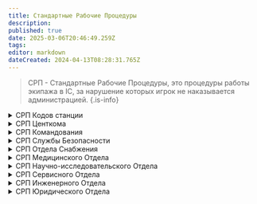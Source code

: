 ```yaml
---
title: Стандартные Рабочие Процедуры
description: 
published: true
date: 2025-03-06T20:46:49.259Z
tags: 
editor: markdown
dateCreated: 2024-04-13T08:28:31.765Z
---
```


> СРП - Стандартные Рабочие Процедуры, это процедуры работы экипажа в IC, за нарушение которых игрок не наказывается администрацией.
{.is-info}

<details>

<summary> СРП Кодов станции</summary>

<br>
<div align="center">
	<table style="text-align:left; width: 50%;">
      <thead>
        <tr>
          <th style="background-color:#171717; width: 40%; text-align:center;">Код</th>
          <th style="background-color:#171717; width: 60%; text-align:center;">Описание, особенности</th>
        </tr>
      </thead>
      <tbody>
        <tr>
          <td style="background-color:#698f43; color:white;">Зеленый код</td>
          <td style="background-color:#698f43; color:white;">Регулярный код станции, угроз нет, работа в штатном режиме согласно СРП. </td>
        </tr>
        <tr>
          <td style="background-color:#1B5583; color:white;">Синий код</td>
          <td style="background-color:#1B5583; color:white;">Обнаружена неизвестная угроза, экипажу не рекомендуется часто покидать свои отделы, СБ имеет право на выборочные обыски. Далее, работа в штатном режиме.</td>
        </tr>
        <tr>
          <td style="background-color:#D6AE01; color:white;">Желтый код</td>
          <td style="background-color:#D6AE01; color:white;">Обнаружена атмосферная или структурная угроза станции, приказы Старшего Инженера приравнены к приказам Капитана, экипаж не должен покидать безопастные зоны.</td>
        </tr>
        <tr>
          <td style="background-color:#6C4675; color:white;">Фиолетовый код</td>
          <td style="background-color:#6C4675; color:white;">Биологическая угроза станции, приказы Главного Врача приравнены к приказам Капитана, экипажу не следует покидать карантинные и безопастные зоны. Так же экипаж должен использовать СИЗ и соблюдать гигиену.</td>
        </tr>
        <tr>
          <td style="background-color:#963535; color:white;">Красный код</td>
          <td style="background-color:#963535; color:white;">Подтвержденая угроза станции, экипажу не следует покидать своих отделов и сообщать о всех проишествиях. Приказы Главы Службы Безопасности приравнены к приказам Капитана, СБ имеет полный карт-бланш в стрелковом и холодном вооружении, имеет карт-бланш на любые обыски.</td>
        </tr>
        <tr>
          <td style="background-color:#BA7FA2; color:white;">Код Гамма</td>
          <td style="background-color:#BA7FA2; color:white;">Есть угроза потери контроля над станцией. Данный код может ввести только Центральное Командование. СБ обязано иметь при себе оружие, экипаж бесприкословно подчинается старшим. СБ имеет карт-бланш на приказы для других отделов. Возможно применение летальной силы в отношении неповинующихся. </td>
        </tr>
 <tr>
          <td style="background-color:#480607; color:white;">Код Дельта</td>
          <td style="background-color:#480607; color:white;">
   Станция находится под угрозой неминуемого уничтожения, экипажу следует немедленно произвести эвакуацию со станции. В остальном - ничем не отличается от кода Гамма.</td>
</tr>
         <tr>
          <td style="background-color:#660099; color:white;">Код Эпсилон</td>
          <td style="background-color:#660099; color:white;">На станции произошла Чрезвычайная Ситуация не поддающаяся стандартной классификации. Все контракты приостановлены на неопределенный срок. Станция переходит под прямое управление Центральным Командованием. На станцию выслан "Эскадрон Смерти".</td>
        </tr>
      </tbody>
	</table>
</div>





</details>

<details>

<summary> СРП Центкома</summary>

  ## Офицер Синего щита
- **Офицер Синего щита** не может проводить аресты на тех же условиях, что и служба безопасности. Тем не менее, он может задерживать любой персонал в момент совершения им следующих преступлений: проникновение в офис главы или зону с уровнем доступа командования, совершение кражи в этих зонах или нападение на любого главу или представителя Центрального Командования. Однако весь задержанный персонал должен быть передан сотрудникам службы безопасности. Офицеру также запрещено вести преследование, кроме случаев спасения главы.
- **Офицер Синего щита** обязан ставить жизни командования и представителей ЦК выше жизни любого другого члена экипажа, включая самого офицера. Их постоянное благополучие является главным приоритетом. Это включает в себя применение первой помощи и обеспечение их восстановления после смерти.
- **Офицер Синего щита** призван защищать жизнь командного состава, а не следовать его указаниям. Синий щит не обязан вмешиваться в законные понижения в должности или аресты. Вмешательство повлечет попадание под пункт космического закона о помощи и подстрекательстве.
- **Офицеру Синего щита** запрещено убивать, кроме тех случаев когда существует угроза жизни самому офицеру или члену командования и захват нарушителя нелетальными методами невозможен.
- **Офицеру Синего щита** разрешено владеть и применять мультифазовый пистолет, оглушающую дубинку и светошумовые гранаты для защиты членов командования от нападения и/или против лиц, незаконно находящихся на территории кабинетов глав. При особой необходимости он имеет право запросить и использовать любое оружие из арсенала Службы Безопасности.
- **Офицеру Синего щита** запрещено брать вещи из отделов без разрешения главы отдела или капитана не в красный код, и пока охраняемому лицу не угрожает опасность.
</details>
<details>

<summary> СРП Командования</summary>
Командование станции - высшее руководство станции состоящее из глав всех отделов и Капитана станции. Задача командования станции - непосредственное управление, распределение и организация трудовых ресурсов для обеспечения выполнения цели станции, задач от Центрального Командования, поддержания станции в надлежащем состоянии. Командование станции несёт прямую ответственность за приказы подчиненным.

Непосредственным руководителем станции является Капитан. В случае, если капитан не способен выполнять свои обязанности ввиду различных причин, его место занимает Глава Персонала - руководитель человеческими ресурсами и отделом сервиса станции. В случае, если Глава Персонала не способен выполнять обязанности капитана, руководство переходит Главе Службы Безопасности.

В случае потери или неспособности Капитана, Главы Персонала, Главы Службы Безопасности выполнять обязанности руководителя станции, руководство переходит в совет оставшихся глав станции.

Совет глав принимает решение путем голосования среди всех членов совета. Воздержание от голосования членом совета воспринимается как голос «За». При равном количестве голосов «За» и «Против» предложение, выдвинутое на голосование, принимается. При учреждении совета глав станции, первым делом, на голосование должен быть выдвинут вопрос о необходимости эвакуации персонала. Совет глав также может проголосовать за выбор новых кандидатов.

Капитан - единственный член экипажа который может принять решение о казни без суда, также капитан всегда выступает в роли судьи или может назначить судьей Главу Персонала или юриста. Судья обязан быть квалифицирован в области права и закона корпорации NanoTrasen. Судья обязан объективно и беспристрастно относиться к сторонам конфликта, оценивать факты, улики и доказательства.


<div class="" style='padding:0.1em; background-color:00; color:#FFFFFF'>
<span>
<p style='margin-top:1em; text-align:center'>
<b>ОБЩИЕ ПОЛОЖЕНИЯ</b></p>
<p style='margin-left:1em;'>
  
- **Командование** обязано приложить все усилия для выполнения цели Центрального Командования.
- 
- **Командованию** запрещено отстранять сотрудников станции без законного основания.
- 
- **Командованию** запрещено переодевать свою рабочую форму.
- 
- **Командованию** запрещено злоупотреблять своим положением в собственных интересах.
- 
- **Увольнение** глав отделов происходит по приказу Капитана/ЦК, в случае служебного несоответствия Главы.
- 
- Использовать официальную речь при общении с **Центральным Командованием**.
- 
- При отсутствии **Капитана** среди глав должно пройти голосование о назначении **ВрИО Капитана**, по итогам которого он должен быть выбран. **Магистрат** не участвует в голосовании и не имеет права встать на пост **ВрИО Капитана**.
</p>
<p style='margin-bottom:1em; margin-right:1em; text-align:right; font-family:Georgia'> <b> </b> <i></i>
</p></span>
</div>

## Капитан
- **Капитан** обязан выполнять распоряжения Центрального Командования.
- **Капитан** обязан обеспечить сохранность диска ядерной аутентификации.
- **Капитан** обязан обеспечить стабильность и эффективность работы станции.
- **Капитан** обязан своевременно изменять коды безопасности.
- **Капитан** обязан своевременно назначать ВРиО глав, в случае отсутствия оного. На ВрИО не может быть назначен сотрудник  должности кадета/ассистента/практиканта/интерна.
- **Капитан** обязан, в отсутствии цели от Центрального Командования, назначить цель станции самостоятельно.
- **Капитану** запрещено покидать станцию без крайней необходимости.
- **Капитану** запрещено изменять и отменять Космический Закон, Основное Право Членов Корпорации, СОПы.
- **Капитану** запрещено иметь при себе антикварный пистолет до красного кода.

## Глава Персонала
- **Глава Персонала** обязан обеспечить стабильность и эффективность работы отдела сервиса.
- **Глава Персонала** обязан обработать запрос члена экипажа на трудоустройство, смену должности, выдачу удостоверений личности и запасных ПДА, или объяснить причину отказа.
- **Главе Персонала** запрещено выдавать доступ в другие отделы за исключением сервисного, без разрешения главы данного отдела.
- **Главе Персонала** запрещено увольнять и нанимать сотрудников без разрешения главы соответствующего отдела.

## Глава Службы Безопасности
- **Глава Службы Безопасности** обязан обеспечить стабильность и эффективность работы службы безопасности.
- **Глава Службы Безопасности** обязан обеспечить сохранность диска ядерной аутентификации в случае смерти Капитана.
- **Глава Службы Безопасности** запрещено выдавать летальное оружие в зеленый код, за исключением подтвержденной угрозы.
- **Глава Службы Безопасности** обязан назначить кадетам СБ наставника.
- **Глава Службы Безопасности** обязан следить за соблюдением Космического закона офицерами СБ.
- **Глава Службы Безопасности** обязан проверять правильность назначения сроков задержания.

## Главный врач
- **Главный врач** обязан назначить парамедика в случае его отсутствия, если на то позволяют ресурсы медицинского отдела.
- **Главный врач** обязан назначить химикам список лекарств для производства.
- **Главный врач** обязан поддерживать чистоту и порядок в отсеке, а также контролировать запас медикаментов.
- **Главный врач** обязан обеспечить стабильность и эффективность работы медицинского отдела.
- **Главный врач** обязан следить за клонированием всех умерших, если не было специального запрета в письменном или устном виде от Капитана или Главы Службы Безопастности.
- **Главный врач** обязан назначить каждому интерну ответственного наставника среди старшего мед. персонала.
- **Главный врач** запрещено разрешать создание взрывоопасных смесей в химической лаборатории без специального разрешения Капитана. Исключением является, если получение разрешения невозможно во время явной и неотложной угрозы.

## Квартирмейстер
- **Квартирмейстер** обязан обеспечить стабильность и эффективность работы отдела снабжения.
- **Квартирмейстер** обязан обеспечить своевременную поставку ресурсов для выполнения цели станции.
- **Квартирмейстер** обязан убедиться, что доставка и выдача заказов не противоречит законам о незаконном распространении.
- **Квартирмейстер** обязан следить за исправностью и целостностью грузового шаттла.
- **Квартирмейстеру** запрещено намеренно допускать проникновение на станцию враждебной космической фауны.
- **Квартирмейстеру** запрещено заказывать оружие без письменного или устного разрешения от Капитана, Главы Персонала или Главы Службы Безопасности.

## Научный Руководитель
- **Научный Руководитель** обязан обеспечить стабильность и эффективность работы научного отдела.
- **Научный Руководитель** обязан убедиться, что все артефакты хранятся и перевозятся в специальных контейнерах.
- **Научный Руководитель** обязан следить за всеми аномалиями и убедиться, что аномалии не несут опасности членам экипажа и имуществу станции.
- **Научному Руководителю** запрещено создавать порталы в отсеки особой важности станции без разрешения Капитана или его заместителей.

## Старший Инженер
- **Старший Инженер** обязан обеспечить стабильность и эффективность работы инженерного отдела.
- **Старший Инженер** обязан обеспечить выработку и поддержание достаточного количества энергии для бесперебойной работы станции.
- **Старший Инженер** обязан обеспечить циркуляцию воздуха на станции.
- **Старший Инженер** обязан обеспечить скорую починку станции в случае повреждений обшивки.
- **Старший Инженер** обязан обеспечивать сохранность и стабильную работу генератора гравитации станции. В случае потери генератора гравитации ввиду непредсказуемых обстоятельств - срочно сообщить об утере всем главам и написать отчёт ЦК.
- **Старший Инженер** обязан контролировать работу гравитационного сингулярного двигателя и двигателя шаровой молнии.
- **Старший Инженер** обязан обеспечивать сохранность и стабильную работу серверов телекоммуникации.
- **Старшему Инженеру** запрещено создание космических шаттлов без разрешения Капитана.
  
## Магистрат
- **Магистрат** обязан обеспечить правильное применение Космического закона.
- **Магистрат** имеет право окончательного решения о том, состоится ли судебное разбирательство, в отношении приговорённых к пожизненному заключению и смертной казни, а так же по гражданским искам.
- **Магистрат** имеет право отменить любое решение по всем вопросам, касающимся Космического закона. Это не распространяется на решения ОБР, уполномоченных лиц ЦК или приказы ЦК.
- **Магистрат** не стоит выше Космического закона. Кроме того, он не может отменить приговор Службы Безопасности, вынесенный в отношении себя. Если Магистрат пытается это сделать, немедленно свяжитесь с Центральным командованием.
- **Магистрат** не должен заниматься вопросами нарушения Стандартных Рабочих Процедур. Однако Магистрат обязан обеспечить, чтобы Агенты внутренних дел, находящиеся в его подчинении, занимались этими вопросами.
- **Магистрат** не должен препятствовать надлежащему функционированию Службы Безопасности в целях микроуправления всеми её аспектами. Магистрат обязан заниматься преступлениями, которые либо имеют нечёткие доказательства, либо требуют тщательного изучения обстоятельств. Рассмотрение преступлений которые имеют чёткие доказательства можно оставить Службе Безопасности.
- **Магистрат** обязан немедленно связаться с Центральным командованием, если его решения игнорируются, при условии, что указанное решение фактически соответствует Космическому Закону и Стандартным Рабочим Процедурам.
</details>

<details>
<summary> СРП Службы Безопасности</summary>

<div class="" style='padding:0.1em; background-color:00; color:#FFFFFF'>
<span>
<p style='margin-top:1em; text-align:center'>
<b>ОБЩИЕ ПОЛОЖЕНИЯ</b></p>
<p style='margin-left:1em;'>
  
-  **Сотрудник службы безопасности обязан**, в случае угрозы жизни или здоровью сотрудника или иных членов экипажа, принять меры вплоть до использования летального оружия, в независимости от текущего кода.
- **Сотрудник службы безопасности** обязан защищать всех сотрудников станции.
- **Сотрудник службы безопасности** обязан придерживаться процедуры задержания и протоколов реагирования в ходе исполнения должностных обязанностей.
- **Сотрудник службы безопасности** обязан придерживаться Основных Прав Разумных Существ.
- **Сотрудник службы безопасности** обязан беспрекословно выполнять приказы старших по званию сотрудников.
- **Сотрудник службы безопасности**, если за ним прикреплен кадет, обязан следить и обучать его.
- **Сотрудник службы безопасности** обязан сдать оружие при понижении кода, неположенное для соответствующего кода.
- **Сотрудник службы безопасности** обязан переключить датчики костюма в режим координаты.


</p>
<p style='margin-bottom:1em; margin-right:1em; text-align:right; font-family:Georgia'> <b> </b> <i></i>
</p></span>
</div>

## Смотритель
- Помещение задержанных под стражу является прямой обязанностью смотрителя.
- **Смотритель** отвечает за сохранность оружейной комнаты станции и её содержимого.
- Смотритель обязан следить за состоянием заключенных и, при необходимости, оказать надлежащую помощь.
- **Смотритель** обязан обеспечить хранение вещей в надежном месте до истечения срока наказания заключенного.
- **Смотритель** обязан убедиться в отсутствии посторонних предметов в камере, перед помещением в неё заключенного.
- **Смотритель** обязан переодеть осужденного в тюремную робу.
- **Смотрителю** запрещено отбирать у заключенного гарнитуру. Исключение, если заключенный засоряет радиоканал.
- **Смотрителю** запрещено покидать бриг без выбранной временной замены.
- **Смотрителю** запрещено выдавать летальное оружие в зеленый код, за исключением подтвержденной угрозы или приказа от Капитана.
- **Смотрителю** запрещено снимать с заключенных нижнее белье, а в случае мима и клоуна - их маски.

## Детектив
- **Детектив** обязан следить за сохранностью своего табельного оружия и перчаток.
- **Детективу** запрещено использовать Инспектор без крайней необходимости.
- **Детективу** запрещено задерживать правонарушителей, кроме случаев, связанных с угрозой жизни и здоровью персонала, а также вероятности повреждения станции.
- **Детектив** обязан незамедлительно прибыть по вызову на место происшествия. Исключение, если детектив занят расследованием другого дела.
- **Детективу** запрещено помещать задержанных под стражу без разрешения смотрителя, исключение в случае его отсутствия.

## Бригмедик

- **Бригмедику** нужно следить за состоянием здоровья и оказывать медицинскую помощь сотрудникам Службы Безопасности, оказывать им своевременную помощь и поддержку на местах инцидентов.
- **Бригмедику** обязан препятствовать совершению наблюдаемых преступлений.
- **Бригмедику** Бригмедику запрещено помещать задержанных под стражу без разрешения смотрителя, исключение в случае его отсутствия 
- **Бригмедику** разрешено эксплуатировать ограниченные регулируемые вещества и анестезировать пациентов в медицинских целях.
- **Бригмедик** обязан подождать, пока заключённый не окажется в камере, и время его заключения не будет установлено, прежде чем доставить его в лазарет брига. Исключение может быть сделано, если Глава службы безопасности или Смотритель выдадут другие указания, или заключённый находится в состоянии, которое требует немедленной медицинской помощи для предотвращения смерти.
- **Бригмедику** запрещено останавливать отсчёт времени заключения, если заключённый доставлен в лазарет брига для лечения. Отсчет срока должен продолжаться, пока проводится лечение. Если срок истекает во время лечения, заключённый должен быть освобожден после завершения процедур лечения.
- **Бригмедику** запрещено лишать заключённого возможности нормально взаимодействовать с окружением (одевать в смирительную рубашку) если он не проявляет активной агрессии.
- **Бригмедик** должен содержать лазарет брига, себя и заключённых проходящих лечение в чистоте. Если возникает необходимость, это правило распространяется и на остальную часть брига.
- **Бригмедик** не обязан лечить травмы заключённого, полученные по причине самоповреждения. Если заключённый покончил с собой, положите его в мешок для трупов, промаркируйте мешок именем заключённого и надписью «самоубийство», затем доставьте его в медбей для помещения в морг.
  
## Офицер
- **Офицер** обязан препятствовать совершению наблюдаемых преступлений.
- **Офицеру** запрещено помещать задержанных под стражу без разрешения смотрителя, исключение в случае его отсутствия.
- **Офицеру** запрещено использовать летальное оружие без крайней необходимости.
- **Офицеру** запрещено выполнять служебные обязательства будучи в нездоровом или нетрезвом виде.

## Кадет
- **Кадет** обязан подчинятся приказам прикрепленного к нему наставника.
- **Кадету** запрещено помещать задержанных под стражу без разрешения смотрителя, исключение в случае его отсутствия.
- **Кадету** запрещено использовать летальное оружие без крайней необходимости.
- **Кадету** запрещено выполнять служебные обязательства будучи в нездоровом или нетрезвом виде.
</details>

<details>
<summary> СРП Отдела Снабжения</summary>

<div class="" style='padding:0.1em; background-color:00; color:#FFFFFF'>
<span>
<p style='margin-top:1em; text-align:center'>
<b>ОБЩИЕ ПОЛОЖЕНИЯ</b></p>
<p style='margin-left:1em;'>
  
- Сотрудник отдела снабжения обязан позаботиться о хранении и транспортировке накладных на Станцию Центрального Командования.
- Сотруднику отдела снабжения запрещено продавать жизненно важные компоненты, устройства станции.
- Сотруднику отдела снабжения запрещено вскрывать защищенные грузы.
- Сотруднику отдела снабжения запрещено использовать грузовой шаттл в личных целях, для экспедиций или работы на обломках.
- Сотруднику отдела снабжения запрещено заказывать оружие без письменного или устного разрешения от Капитана, Главы Персонала или Главы Службы Безопасности.
- Сотруднику отдела снабжения запрещено пристыковывать космические шаттлы и объекты, кроме грузового и утилизаторского шаттлов, к станции, если не с целью их дальнейшей утилизации.
- Сотруднику отдела снабжения запрещено смещать Торговый Пост со своей орбиты и перемещать его куда-либо. Если же пост сместился, в обязательном порядке вернуть его на прежние координаты.


</p>
<p style='margin-bottom:1em; margin-right:1em; text-align:right; font-family:Georgia'> <b> </b> <i></i>
</p></span>
</div>

## Утилизатор
- **Утилизатор** обязан убедиться, что его выход в космос не несёт опасности для других сотрудников станции и не создаст разгерметизацию внутри станции.
- **Утилизатор** обязан участвовать в экспедициях, работах на обломках.
- **Утилизатор** обязан транспортировать артефакты в специальных контейнерах за пределами отдела снабжения.
- **Утилизатор** обязан, в случае смерти коллеги или обнаружения трупа в космосе, доставить труп в медицинский отдел.
- **Утилизатору** запрещено выносить опасное оборудование за пределы отдела снабжения.
- **Утилизатору** разрешается использование любого оружие и инструментов для проведения работ, но запрещается проносить контрабандные вещи и оружие на станцию без необходимых лицензий.
- **Утилизатору** обязан по первому требованию Службы Безопасноти или Квартирмейстера сдать перечень контробандных веще офицерам Службы Безопасности.

## Грузчик
- Грузчик обязан выполнять сортировку внутри отдела снабжения.
- Грузчик обязан своевременно заниматься разгрузкой/погрузкой торгового шаттла.
</details>

<details>
<summary> СРП Медицинского Отдела </summary>

<div class="" style='padding:0.1em; background-color:00; color:#FFFFFF'>
<span>
<p style='margin-top:1em; text-align:center'>
<b>ОБЩИЕ ПОЛОЖЕНИЯ</b></p>
<p style='margin-left:1em;'>
  
- **Сотрудник медицинского отдела** обязан оказывать экстренную и неотложную помощь пострадавшим, в меру своей квалификации.
- **Сотрудник медицинского отдела** обязан помещать мертвых сотрудников в морг, во избежания гниения тел.
- **Сотруднику медицинского отдела** запрещено присваивать вещи мертвых сотрудников из морга.
- **Сотрудник медицинского отдела**, выполняющий роль наставника, обязан контролировать, в рамках своей компетенции, работу интернов, отдавать им распоряжения и требовать их четкого исполнения.


</p>
<p style='margin-bottom:1em; margin-right:1em; text-align:right; font-family:Georgia'> <b> </b> <i></i>
</p></span>
</div>

## Химик
- **Химик** обязан производить лекарства, производство которых установил СМО.
- **Химик** обязан указывать достоверную информацию о дозировке и названии препарата на таблетках.
- **Химику** запрещено производить лекарства, объем которых превышает допустимые нормы и вызывает передозировку.
- **Химику** запрещено производить наркотические/опасные вещества без разрешения СМО, капитана или его заместителей.
- **Химик** обязан соблюдать СРП врача и психолога, если они не противоречат СРП химика.

## Врач
- **Врач** обязан клонировать всех умерших, если не было специального запрета в письменном или устном виде от Капитана или ГСБ.
- **Врач** обязан поддерживать чистоту и порядок в отсеке, а также контролировать запас медикаментов.
- **Врач** обязан настроить криокамеру для случаев оказания неотложной помощи.
- **Врач** обязан в устном или письменном виде объявлять о введенных пациенту препаратах.
- **Врачу** запрещено проводить операции над пациентами без письменного согласия последнего и разрешения Старшего Медицинского Офицера.
- Проведение операции по удалению мозга, и дальнейшей киборгизации, происходит только с разрешения **ГВ**, или в случае невозможности клонировать тело из-за повреждений.
- **Врач** обязан соблюдать СРП психолога, если они не противоречат СРП врача.

## Пармедик
- Оказывать неотложную помощь экипажу станции за пределами медицинского отдела;
- Доставлять тела разумных существ в медицинский отдел;
- Реанимировать пострадавших на месте, если уровень повреждений тела не требует длительного восстановления;
- Стабилизировать пациентов в критическом состоянии перед транспортировкой в медицинский отдел;
- Транспортировать в медицинский отдел сотрудников, находящихся в состояниях космического расстройства сна, либо в катоническом ступоре;
- Используя монитор экипажа и общий канал связи следить за состоянием экипажа;
- Иметь при себе достаточный запас средств для стабилизации состояния лиц в критическом состоянии.


## Психолог
- **Психологу** запрещено нарушать врачебную тайну.
- **Психолог** запрещено назначать психотропные препараты в больших объемах и без письменного рецепта.

## Интерн
- **Интерн** обязан ассистировать медицинскому персоналу и проходить обучение у закрепленного за ним сотрудника.
- **Интерну** запрещено использовать препараты, дозировки и побочные эффекты которых он не знает.
</details>

<details>
<summary> СРП Научно-исследовательского Отдела </summary>
<div class="" style='padding:0.1em; background-color:00; color:#FFFFFF'>
<span>
<p style='margin-top:1em; text-align:center'>
<b>ОБЩИЕ ПОЛОЖЕНИЯ</b></p>
<p style='margin-left:1em;'>

- Сотруднику научного отдела запрещено менять законы боргов.
- Сотруднику научного отдела запрещено создавать аномалии во время чрезвычайных ситуаций.
- Сотруднику научного отдела запрещено выносить экспериментальное вооружение вне своего отдела без разрешения Капитана или Главы Службы Безопасности.  

</p>
<p style='margin-bottom:1em; margin-right:1em; text-align:right; font-family:Georgia'> <b> </b> <i></i>
</p></span>
</div>

## Учёный
- **Ученый** обязан проводить исследования и улучшать оборудование на станции при наличии нужных для этого технологий.
- **Ученый** обязан перевозить и хранить артефакты в специальных контейнерах.
- **Ученый** обязан своевременно отвечать на запросы по поводу появившихся аномалий и предпринимать меры по обеспечению безопасности вокруг неё.
- **Ученому** запрещено использовать генератор аномалий без разрешения Научного Руководителя.

## Практикант

- **Практикант** обязан ассистировать научному персоналу и проходить обучение у закрепленного за ним сотрудника.
</details>

<details>
<summary> СРП Сервисного Oтдела</summary>

## Уборщик
- **Уборщик** обязан поддерживать чистоту во всех отделах, коридорах станции.
- **Уборщик** обязан производить замену неисправных осветительных приборов.
- **Уборщик** обязан помечать вымытые места с помощью информационных знаков или голограмм.

## Бармен
- **Бармен** обязан поддерживать порядок на рабочем месте.
- **Бармен** обязан использовать табельное оружие исключительно для самозащиты.
- **Бармену** запрещено выносить табельное оружие за пределы бара.
- **Бармен** обязан обслуживать всех посетителей бара, однако посетителю может быть отказано в обслуживании при наличии весомой причины.

## Шеф-повар
- **Шеф-повар** обязан готовить еду из имеющихся продуктов.
- **Шеф-повар** обязан поддерживать порядок на кухне.
- **Шеф-повару** запрещено готовить еду способную навредить здоровью экипажа.
- **Шеф-повару** запрещено готовить еду из тех, кто входит в ОПЧК.
- **Шеф-повару** запрещено выносить кухонные принадлежности за пределы кухни.

## Ботаник
- **Ботаник** обязан выращивать растения по заказу кухни, химии или научного отдела.
- **Ботанику** запрещено выделять токсины из растений.
- **Ботанику** запрещено выдавать на кухню растения содержащие токсины.

## Священник
- **Священник** обязан предоставить духовную помощь прихожанам, вне зависимости от вероисповедания.
- **Священнику** запрещено проводить кремацию трупов без разрешения Капитана или СМО.
- **Священнику** запрещено без согласия лица совершать попытки исцеления священным писанием.
- **Священнику** запрещено нарушать тайну исповеди.
- **Священнику** запрещено отдавать команды ремилии, которые нарушают Космический закон.

## Мим
- **Миму** запрещено нарушать обет молчания.
- **Миму** запрещено снимать свою униформу.

## Клоун
- **Клоун** обязан развлекать экипаж станции любыми способами, что не вредят здоровью экипажа или не подставляет под опасность экипаж станции, саму станцию или Центральное Командование.
- **Клоуну** запрещено вызывать хонко-матерь на станцию.
- **Клоуну** запрещено снимать свою униформу. В качестве униформы клоуна считается содержимое ТеатроШкафа и плащ ГСБ.

## Репортер
- **Репортер** обязан вводить экипаж в курс новостей станции, проводить интервью или телешоу развлекательного, художественного, образовательного или информационного типа.
- **Репортеру** запрещено распространять информацию, направленную против политики NanoTrasen.
- **Репортеру** запрещено намеренно вводить в заблуждения экипаж станции.

## Музыкант
- **Музыкант** обязан играть музыку на музыкальных инструментах перед слушателями.
- **Музыканту** запрещено исполнять громкие наборы случайных звуков.
</details>

<details>
<summary> СРП Инженерного Отдела</summary>
<div class="" style='padding:0.1em; background-color:00; color:#FFFFFF'>
<span>
<p style='margin-top:1em; text-align:center'>
<b>ОБЩИЕ ПОЛОЖЕНИЯ</b></p>
<p style='margin-left:1em;'>

- **Сотрудник инженерного отдела** обязан в приоритетном порядке поддерживать работоспособность сети электропитания станции, в меру своей квалификации.
- **Сотруднику инженерного отдела** запрещается запускать гравитационный сингулярный двигатель или двигатель шаровой молнии, в случае отсутствия знаний о работе данных устройств, без разрешения Старшего Инженера.


</p>
<p style='margin-bottom:1em; margin-right:1em; text-align:right; font-family:Georgia'> <b> </b> <i></i>
</p></span>
</div>

## Атмосферный Техник
- **Атмосферный техник** обязан настроить и убедиться в корректности работы системы циркуляции воздуха на станции.
- **Атмосферный техник** обязан следить за тем чтобы посторонние не проникли в отдел управления атмосферой станции.
- **Атмосферный техник** обязан оперативно реагировать и устранять любые повреждения во внешней обшивке, независимо от их размера, присутствие токсичных газов в атмосфере станции или изменение ее температуры.
- **Атмосферный техник** обязан использовать атмосферные барьеры при выходе в вакуум.
- **Атмосферному технику** запрещено допускать проникновение токсичных газов на станцию.
- **Атмосферному технику** запрещено носить аварийный пожарный топор вне непосредственного выполнения должностных обязательств.

## Инженер
- **Инженер** обязан настроить сеть выработки электроэнергии станции, согласовав свои действия со Старшим Инженером.
- **Инженер** обязан оперативно реагировать на вызовы экипажа по ремонту или постройки оборудования.
- **Инженеру** запрещено производить масштабные работы по строительству, демонтажу, перепланировке станции без разрешения Капитана или Старшего Инженера.

## Технический Ассистент
- **Технический ассистент** обязан помогать инженерному персоналу и проходить обучение у закрепленного за ним сотрудника.
</details>

<details>
<summary> СРП Юридического Отдела</summary>
<div class="" style='padding:0.1em; background-color:00; color:#FFFFFF'>
<span>
<p style='margin-top:1em; text-align:center'>
<b>ОБЩИЕ ПОЛОЖЕНИЯ</b></p>
<p style='margin-left:1em;'>

- **Юридический отдел** непосредственно подчиняется Магистрату и Ценральному командованию. Капитан не имеет право отдавать приказы Юридическому департаменту вне Чрезвычайных Ситуаций.

- **Сотруднику Юридического отдела** запрещается распосронять Адвокатскую тайну кому-либо.

</p>
<p style='margin-bottom:1em; margin-right:1em; text-align:right; font-family:Georgia'> <b> </b> <i></i>
</p></span>
</div>

  ## Агент Внутрених Дел
- **Агент внутренних дел** должен обеспечивать юридическое представительство членам экипажа, которым грозит высший приговор. Кроме того, агенту внутренних дел разрешается предоставлять юридические консультации по вопросам безопасности и заключённым, а также выяснять, были ли произведены аресты должным образом.
- **Агент внутренних дел** должен запросить разрешение у любого потенциального клиента, прежде чем выполнять функции его законного представителя, поскольку указанный клиент может выбрать либо представлять себя, либо просить кого-либо другого.
- **Агент внутренних дел** может быть изгнан магистратом, капитаном, ГСБ или смотрителем из брига в случае активного препятствования работе службы безопасности. Если после этого агент возвращается в бриг без разрешения, служба безопасности может попросить у магистрата разрешение понизить его в должности. Если магистрат отсутствует, капитан может вместо этого одобрить понижение в должности.
- **Агент внутренних дел** должен обеспечивать надлежащее соблюдение стандартных рабочих процедур, когда это применимо, и обращаться к соответствующему руководителю отдела, когда это не так.
- **Агент внутренних дел** должен попытаться решить все проблемы, связанные со стандартными рабочими процедурами, локально, прежде чем обращаться к Центральному командованию. Это должно осуществляться совместно с командованием и, по возможности, главой соответствующего отдела. Если соответствующий глава отдела проигнорирует ваш действительный отчёт, необходимо связаться с капитаном. Если капитан игнорирует отчёт, необходимо связаться с Центральным командованием.

## Юрист
- **Юрист** обязан помогать АВД и Магистрату по их запросу и проходить обучение у закрепленного за ним сотрудника.
- **Юрист** обязан запросить разрешение на оказание юридической помощи сотруднику у АВД или Магистрата при их наличии на станции, в ином случае он имеет право оказывать юридическую помощь по своему усмотрению.
- **Юрист** обязан оказывать помощь в заполнении бумажных форм по запросу членов экипажа, если это не противоречит приказам АВД или Маистрата.
</details>